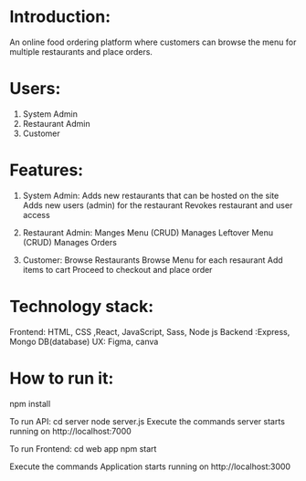 # Introduction: 
An online food ordering platform where customers can browse the menu for multiple restaurants and place orders. 

# Users: 
1. System Admin 
2. Restaurant Admin 
3. Customer

# Features: 

1. System Admin: 
    Adds new restaurants that can be hosted on the site
    Adds new users (admin) for the restaurant
    Revokes restaurant and user access 

2. Restaurant Admin: 
    Manges Menu (CRUD)
    Manages Leftover Menu (CRUD)
    Manages Orders 

3. Customer:
    Browse Restaurants
    Browse Menu for each resaurant
    Add items to cart
    Proceed to checkout and place order

# Technology stack: 
Frontend: HTML, CSS ,React, JavaScript, Sass, Node js 
Backend :Express, Mongo DB(database) UX: Figma, canva


# How to run it:

npm install

To run API: cd server node server.js Execute the commands server starts running on http://localhost:7000

To run Frontend: cd web app npm start

Execute the commands Application starts running on http://localhost:3000

